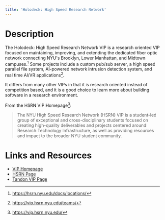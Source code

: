 ```yaml
---
title: 'Holodeck: High Speed Research Network'
---
```


# Description

The Holodeck: High Speed Research Network VIP is a research oriented VIP focused on maintaining, improving, and extending the dedicated fiber optic network connecting NYU's Brooklyn, Lower Manhattan, and Midtown campuses.[^1] Some projects include a custom pub/sub server, a high speed parallel file system, AI-powered network intrusion detection system, and real time AI/VR applications[^2].

It differs from many other VIPs in that it is research oriented instead of competition based, and it is a good choice to learn more about building software in a research environment.

From the HSRN VIP Homepage[^3]:

> The NYU High Speed Research Network (HSRN) VIP is a student-led group of exceptional and cross-disciplinary students focused on creating high-quality deliverables and projects centered around Research Technology Infrastructure, as well as providing resources and impact to the broader NYU student community.

# Links and Resources

- [VIP Homepage](https://vip.hsrn.nyu.edu)
- [HSRN Page](https://hsrn.nyu.edu)
- [Tandon VIP Page](https://engineering.nyu.edu/research-innovation/student-research/vertically-integrated-projects/vip-teams/nyu-holodeck-high-speed-research-network)

[^1]: https://hsrn.nyu.edu/docs/locations/
[^2]: https://vip.hsrn.nyu.edu/teams/
[^3]: https://vip.hsrn.nyu.edu/
